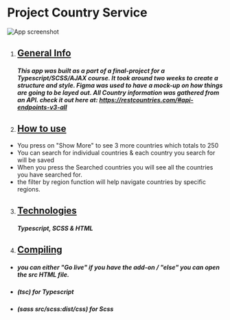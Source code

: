 # Project Country Service 

![App screenshot](https://i.imgur.com/tTRmyLT.png)

1. ## [General Info](###general-info)
  
      ##### This app was built as a part of a final-project for a Typescript/SCSS/AJAX course. It took around two weeks to create a structure and style. Figma was used to have a mock-up on how things are going to be layed out. All Country information was gathered from an API. check it out here at: https://restcountries.com/#api-endpoints-v3-all 

2. ## [How to use](###How-to-use)
  
  - You press on "Show More" to see 3 more countries which totals to 250
  - You can search for individual countries & each country you search for will be saved
  - When you press the Searched countries you will see all the countries you have searched for.
  - the filter by region function will help navigate countries by specific regions.

3. ## [Technologies](###technologies)
  
      ##### Typescript, SCSS & HTML
  
4. ## [Compiling](#Compiling)
  + ##### you can either "Go live" if you have the add-on / "else" you can open the src HTML file.
  + ##### (tsc) for Typescript
  + ##### (sass src/scss:dist/css) for Scss
